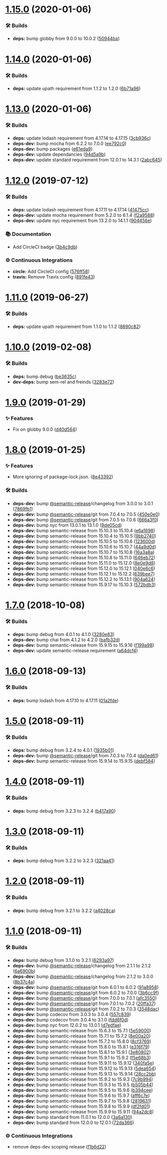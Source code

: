 # [1.15.0](https://github.com/wmfs/concrete-paths/compare/v1.14.0...v1.15.0) (2020-01-06)


### 🛠 Builds

* **deps:** bump globby from 9.0.0 to 10.0.2 ([50944ba](https://github.com/wmfs/concrete-paths/commit/50944bad15c61e62e64cc924f081b9c4cb5cc11c))

# [1.14.0](https://github.com/wmfs/concrete-paths/compare/v1.13.0...v1.14.0) (2020-01-06)


### 🛠 Builds

* **deps:** update upath requirement from 1.1.2 to 1.2.0 ([6b71a96](https://github.com/wmfs/concrete-paths/commit/6b71a960c8c09267914e7a3e7a8d204c53c01755))

# [1.13.0](https://github.com/wmfs/concrete-paths/compare/v1.12.0...v1.13.0) (2020-01-06)


### 🛠 Builds

* **deps:** update lodash requirement from 4.17.14 to 4.17.15 ([3cb936c](https://github.com/wmfs/concrete-paths/commit/3cb936c8956ecde03ece88fe802c6c94deb47435))
* **deps-dev:** bump mocha from 6.2.2 to 7.0.0 ([ee792c0](https://github.com/wmfs/concrete-paths/commit/ee792c05fe20943bbed6435c3abbcbdb9340efbe))
* **deps-dev:** bump packages ([e61eda9](https://github.com/wmfs/concrete-paths/commit/e61eda9b0e00e2778bfc76ce9ccd859249f800c2))
* **deps-dev:** update dependancies ([94d5a9b](https://github.com/wmfs/concrete-paths/commit/94d5a9b9ed3c27ed6104b3296f950a076cac4c24))
* **deps-dev:** update standard requirement from 12.0.1 to 14.3.1 ([2abc645](https://github.com/wmfs/concrete-paths/commit/2abc645abb6af2e22682a66832f0db24ffce3080))

# [1.12.0](https://github.com/wmfs/concrete-paths/compare/v1.11.0...v1.12.0) (2019-07-12)


### 🛠 Builds

* **deps:** update lodash requirement from 4.17.11 to 4.17.14 ([41475cc](https://github.com/wmfs/concrete-paths/commit/41475cc))
* **deps-dev:** update mocha requirement from 5.2.0 to 6.1.4 ([f2a9588](https://github.com/wmfs/concrete-paths/commit/f2a9588))
* **deps-dev:** update nyc requirement from 13.2.0 to 14.1.1 ([904456e](https://github.com/wmfs/concrete-paths/commit/904456e))


### 📚 Documentation

* Add CircleCI badge ([3b4c9db](https://github.com/wmfs/concrete-paths/commit/3b4c9db))


### ⚙️ Continuous Integrations

* **circle:** Add CircleCI config ([576ff58](https://github.com/wmfs/concrete-paths/commit/576ff58))
* **travis:** Remove Travis config ([891fe43](https://github.com/wmfs/concrete-paths/commit/891fe43))

# [1.11.0](https://github.com/wmfs/concrete-paths/compare/v1.10.0...v1.11.0) (2019-06-27)


### 🛠 Builds

* **deps:** update upath requirement from 1.1.0 to 1.1.2 ([8890c82](https://github.com/wmfs/concrete-paths/commit/8890c82))

# [1.10.0](https://github.com/wmfs/concrete-paths/compare/v1.9.0...v1.10.0) (2019-02-08)


### 🛠 Builds

* **deps:** bump debug ([be3635c](https://github.com/wmfs/concrete-paths/commit/be3635c))
* **dev-deps:** bump sem-rel and freinds ([3283e72](https://github.com/wmfs/concrete-paths/commit/3283e72))

# [1.9.0](https://github.com/wmfs/concrete-paths/compare/v1.8.0...v1.9.0) (2019-01-29)


### ✨ Features

* Fix on globby 9.0.0 ([d40d564](https://github.com/wmfs/concrete-paths/commit/d40d564))

# [1.8.0](https://github.com/wmfs/concrete-paths/compare/v1.7.0...v1.8.0) (2019-01-25)


### ✨ Features

* More ignoring of package-lock.json. ([8e43392](https://github.com/wmfs/concrete-paths/commit/8e43392))


### 🛠 Builds

* **deps-dev:** bump [@semantic-release](https://github.com/semantic-release)/changelog from 3.0.0 to 3.0.1 ([7869fb1](https://github.com/wmfs/concrete-paths/commit/7869fb1))
* **deps-dev:** bump [@semantic-release](https://github.com/semantic-release)/git from 7.0.4 to 7.0.5 ([450e0e0](https://github.com/wmfs/concrete-paths/commit/450e0e0))
* **deps-dev:** bump [@semantic-release](https://github.com/semantic-release)/git from 7.0.5 to 7.0.6 ([666a3f0](https://github.com/wmfs/concrete-paths/commit/666a3f0))
* **deps-dev:** bump nyc from 13.0.1 to 13.1.0 ([9de05cd](https://github.com/wmfs/concrete-paths/commit/9de05cd))
* **deps-dev:** bump semantic-release from 15.10.3 to 15.10.4 ([e6a1698](https://github.com/wmfs/concrete-paths/commit/e6a1698))
* **deps-dev:** bump semantic-release from 15.10.4 to 15.10.5 ([9bb2740](https://github.com/wmfs/concrete-paths/commit/9bb2740))
* **deps-dev:** bump semantic-release from 15.10.5 to 15.10.6 ([123600d](https://github.com/wmfs/concrete-paths/commit/123600d))
* **deps-dev:** bump semantic-release from 15.10.6 to 15.10.7 ([44a9d0d](https://github.com/wmfs/concrete-paths/commit/44a9d0d))
* **deps-dev:** bump semantic-release from 15.10.7 to 15.10.8 ([16a3a8a](https://github.com/wmfs/concrete-paths/commit/16a3a8a))
* **deps-dev:** bump semantic-release from 15.10.8 to 15.11.0 ([646eb72](https://github.com/wmfs/concrete-paths/commit/646eb72))
* **deps-dev:** bump semantic-release from 15.11.0 to 15.12.0 ([8e0e9d8](https://github.com/wmfs/concrete-paths/commit/8e0e9d8))
* **deps-dev:** bump semantic-release from 15.12.0 to 15.12.1 ([040e6c6](https://github.com/wmfs/concrete-paths/commit/040e6c6))
* **deps-dev:** bump semantic-release from 15.12.1 to 15.12.2 ([639bee7](https://github.com/wmfs/concrete-paths/commit/639bee7))
* **deps-dev:** bump semantic-release from 15.12.2 to 15.13.1 ([904a624](https://github.com/wmfs/concrete-paths/commit/904a624))
* **deps-dev:** bump semantic-release from 15.9.17 to 15.10.3 ([572bdb3](https://github.com/wmfs/concrete-paths/commit/572bdb3))

# [1.7.0](https://github.com/wmfs/concrete-paths/compare/v1.6.0...v1.7.0) (2018-10-08)


### 🛠 Builds

* **deps:** bump debug from 4.0.1 to 4.1.0 ([3280e83](https://github.com/wmfs/concrete-paths/commit/3280e83))
* **deps-dev:** bump chai from 4.1.2 to 4.2.0 ([bafb32d](https://github.com/wmfs/concrete-paths/commit/bafb32d))
* **deps-dev:** bump semantic-release from 15.9.15 to 15.9.16 ([f199a98](https://github.com/wmfs/concrete-paths/commit/f199a98))
* **deps-dev:** update semantic-release requirement ([a64dcf4](https://github.com/wmfs/concrete-paths/commit/a64dcf4))

# [1.6.0](https://github.com/wmfs/concrete-paths/compare/v1.5.0...v1.6.0) (2018-09-13)


### 🛠 Builds

* **deps:** bump lodash from 4.17.10 to 4.17.11 ([01a2fde](https://github.com/wmfs/concrete-paths/commit/01a2fde))

# [1.5.0](https://github.com/wmfs/concrete-paths/compare/v1.4.0...v1.5.0) (2018-09-11)


### 🛠 Builds

* **deps:** bump debug from 3.2.4 to 4.0.1 ([1935b01](https://github.com/wmfs/concrete-paths/commit/1935b01))
* **deps-dev:** bump [@semantic-release](https://github.com/semantic-release)/git from 7.0.3 to 7.0.4 ([da0ed61](https://github.com/wmfs/concrete-paths/commit/da0ed61))
* **deps-dev:** bump semantic-release from 15.9.14 to 15.9.15 ([debf584](https://github.com/wmfs/concrete-paths/commit/debf584))

# [1.4.0](https://github.com/wmfs/concrete-paths/compare/v1.3.0...v1.4.0) (2018-09-11)


### 🛠 Builds

* **deps:** bump debug from 3.2.3 to 3.2.4 ([b417a90](https://github.com/wmfs/concrete-paths/commit/b417a90))

# [1.3.0](https://github.com/wmfs/concrete-paths/compare/v1.2.0...v1.3.0) (2018-09-11)


### 🛠 Builds

* **deps:** bump debug from 3.2.2 to 3.2.3 ([321aa41](https://github.com/wmfs/concrete-paths/commit/321aa41))

# [1.2.0](https://github.com/wmfs/concrete-paths/compare/v1.1.0...v1.2.0) (2018-09-11)


### 🛠 Builds

* **deps:** bump debug from 3.2.1 to 3.2.2 ([a4028ca](https://github.com/wmfs/concrete-paths/commit/a4028ca))

# [1.1.0](https://github.com/wmfs/concrete-paths/compare/v1.0.5...v1.1.0) (2018-09-11)


### 🛠 Builds

* **deps:** bump debug from 3.1.0 to 3.2.1 ([6293a97](https://github.com/wmfs/concrete-paths/commit/6293a97))
* **deps-dev:** bump [@semantic-release](https://github.com/semantic-release)/changelog from 2.1.1 to 2.1.2 ([6a6900b](https://github.com/wmfs/concrete-paths/commit/6a6900b))
* **deps-dev:** bump [@semantic-release](https://github.com/semantic-release)/changelog from 2.1.2 to 3.0.0 ([8b37c4a](https://github.com/wmfs/concrete-paths/commit/8b37c4a))
* **deps-dev:** bump [@semantic-release](https://github.com/semantic-release)/git from 6.0.1 to 6.0.2 ([91a8958](https://github.com/wmfs/concrete-paths/commit/91a8958))
* **deps-dev:** bump [@semantic-release](https://github.com/semantic-release)/git from 6.0.2 to 7.0.0 ([3b6cc9f](https://github.com/wmfs/concrete-paths/commit/3b6cc9f))
* **deps-dev:** bump [@semantic-release](https://github.com/semantic-release)/git from 7.0.0 to 7.0.1 ([afc3550](https://github.com/wmfs/concrete-paths/commit/afc3550))
* **deps-dev:** bump [@semantic-release](https://github.com/semantic-release)/git from 7.0.1 to 7.0.2 ([20ffa37](https://github.com/wmfs/concrete-paths/commit/20ffa37))
* **deps-dev:** bump [@semantic-release](https://github.com/semantic-release)/git from 7.0.2 to 7.0.3 ([3548dac](https://github.com/wmfs/concrete-paths/commit/3548dac))
* **deps-dev:** bump codecov from 3.0.3 to 3.0.4 ([557c839](https://github.com/wmfs/concrete-paths/commit/557c839))
* **deps-dev:** bump codecov from 3.0.4 to 3.1.0 ([fdd6f0d](https://github.com/wmfs/concrete-paths/commit/fdd6f0d))
* **deps-dev:** bump nyc from 12.0.2 to 13.0.1 ([d7edfae](https://github.com/wmfs/concrete-paths/commit/d7edfae))
* **deps-dev:** bump semantic-release from 15.6.3 to 15.7.1 ([5e59000](https://github.com/wmfs/concrete-paths/commit/5e59000))
* **deps-dev:** bump semantic-release from 15.7.1 to 15.7.2 ([8e00a20](https://github.com/wmfs/concrete-paths/commit/8e00a20))
* **deps-dev:** bump semantic-release from 15.7.2 to 15.8.0 ([8cf3769](https://github.com/wmfs/concrete-paths/commit/8cf3769))
* **deps-dev:** bump semantic-release from 15.8.0 to 15.8.1 ([e316f79](https://github.com/wmfs/concrete-paths/commit/e316f79))
* **deps-dev:** bump semantic-release from 15.8.1 to 15.9.1 ([3e80802](https://github.com/wmfs/concrete-paths/commit/3e80802))
* **deps-dev:** bump semantic-release from 15.9.1 to 15.9.2 ([f5e68b3](https://github.com/wmfs/concrete-paths/commit/f5e68b3))
* **deps-dev:** bump semantic-release from 15.9.11 to 15.9.12 ([340fa5e](https://github.com/wmfs/concrete-paths/commit/340fa5e))
* **deps-dev:** bump semantic-release from 15.9.12 to 15.9.13 ([5dea654](https://github.com/wmfs/concrete-paths/commit/5dea654))
* **deps-dev:** bump semantic-release from 15.9.13 to 15.9.14 ([28cc2bb](https://github.com/wmfs/concrete-paths/commit/28cc2bb))
* **deps-dev:** bump semantic-release from 15.9.2 to 15.9.3 ([7c9b994](https://github.com/wmfs/concrete-paths/commit/7c9b994))
* **deps-dev:** bump semantic-release from 15.9.3 to 15.9.5 ([b505b44](https://github.com/wmfs/concrete-paths/commit/b505b44))
* **deps-dev:** bump semantic-release from 15.9.5 to 15.9.6 ([b394cee](https://github.com/wmfs/concrete-paths/commit/b394cee))
* **deps-dev:** bump semantic-release from 15.9.6 to 15.9.7 ([aff6c7e](https://github.com/wmfs/concrete-paths/commit/aff6c7e))
* **deps-dev:** bump semantic-release from 15.9.7 to 15.9.8 ([2819631](https://github.com/wmfs/concrete-paths/commit/2819631))
* **deps-dev:** bump semantic-release from 15.9.8 to 15.9.9 ([df2fd01](https://github.com/wmfs/concrete-paths/commit/df2fd01))
* **deps-dev:** bump semantic-release from 15.9.9 to 15.9.11 ([94a2dc8](https://github.com/wmfs/concrete-paths/commit/94a2dc8))
* **deps-dev:** bump standard from 11.0.1 to 12.0.0 ([3a6a130](https://github.com/wmfs/concrete-paths/commit/3a6a130))
* **deps-dev:** bump standard from 12.0.0 to 12.0.1 ([72da366](https://github.com/wmfs/concrete-paths/commit/72da366))


### ⚙️ Continuous Integrations

* remove deps-dev scoping release ([f1b6d22](https://github.com/wmfs/concrete-paths/commit/f1b6d22))
